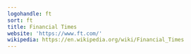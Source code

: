```yaml
---
logohandle: ft
sort: ft
title: Financial Times
website: 'https://www.ft.com/'
wikipedia: https://en.wikipedia.org/wiki/Financial_Times
---
```

